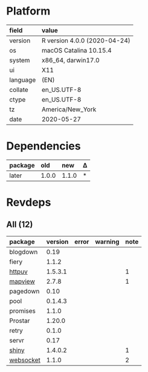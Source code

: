 # Platform

|field    |value                        |
|:--------|:----------------------------|
|version  |R version 4.0.0 (2020-04-24) |
|os       |macOS Catalina 10.15.4       |
|system   |x86_64, darwin17.0           |
|ui       |X11                          |
|language |(EN)                         |
|collate  |en_US.UTF-8                  |
|ctype    |en_US.UTF-8                  |
|tz       |America/New_York             |
|date     |2020-05-27                   |

# Dependencies

|package |old   |new   |Δ  |
|:-------|:-----|:-----|:--|
|later   |1.0.0 |1.1.0 |*  |

# Revdeps

## All (12)

|package                            |version |error |warning |note |
|:----------------------------------|:-------|:-----|:-------|:----|
|blogdown                           |0.19    |      |        |     |
|fiery                              |1.1.2   |      |        |     |
|[httpuv](problems.md#httpuv)       |1.5.3.1 |      |        |1    |
|[mapview](problems.md#mapview)     |2.7.8   |      |        |1    |
|pagedown                           |0.10    |      |        |     |
|pool                               |0.1.4.3 |      |        |     |
|promises                           |1.1.0   |      |        |     |
|Prostar                            |1.20.0  |      |        |     |
|retry                              |0.1.0   |      |        |     |
|servr                              |0.17    |      |        |     |
|[shiny](problems.md#shiny)         |1.4.0.2 |      |        |1    |
|[websocket](problems.md#websocket) |1.1.0   |      |        |2    |

